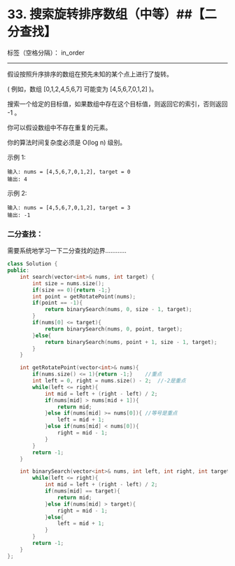 ﻿# 33. 搜索旋转排序数组（中等）##【二分查找】

标签（空格分隔）： in_order

---
假设按照升序排序的数组在预先未知的某个点上进行了旋转。

( 例如，数组 [0,1,2,4,5,6,7] 可能变为 [4,5,6,7,0,1,2] )。

搜索一个给定的目标值，如果数组中存在这个目标值，则返回它的索引，否则返回 -1 。

你可以假设数组中不存在重复的元素。

你的算法时间复杂度必须是 O(log n) 级别。

示例 1:

    输入: nums = [4,5,6,7,0,1,2], target = 0
    输出: 4

示例 2:

    输入: nums = [4,5,6,7,0,1,2], target = 3
    输出: -1

### 二分查找：   
需要系统地学习一下二分查找的边界…………
```c++
class Solution {
public:
    int search(vector<int>& nums, int target) {
        int size = nums.size();
        if(size == 0){return -1;}
        int point = getRotatePoint(nums);
        if(point == -1){
            return binarySearch(nums, 0, size - 1, target);
        }
        if(nums[0] <= target){
            return binarySearch(nums, 0, point, target);
        }else{
            return binarySearch(nums, point + 1, size - 1, target);
        }
    }

    int getRotatePoint(vector<int>& nums){
        if(nums.size() <= 1){return -1;}    //重点
        int left = 0, right = nums.size() - 2;  //-2是重点
        while(left <= right){
            int mid = left + (right - left) / 2;
            if(nums[mid] > nums[mid + 1]){
                return mid;
            }else if(nums[mid] >= nums[0]){ //等号是重点
                left = mid + 1;
            }else if(nums[mid] < nums[0]){
                right = mid - 1;
            }
        }
        return -1;
    }

    int binarySearch(vector<int>& nums, int left, int right, int target){
        while(left <= right){
            int mid = left + (right - left) / 2;
            if(nums[mid] == target){
                return mid;
            }else if(nums[mid] > target){
                right = mid - 1;
            }else{
                left = mid + 1;
            }
        }
        return -1;
    }
};
```
